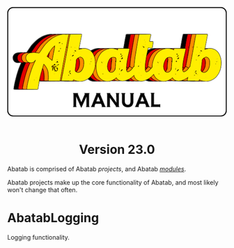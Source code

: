 <div align="center">

  <img src="../images/man-logo.png" alt="Abatab Manual" width="512">
  <br>
  <br>
  <h1>
    Version 23.0
  </h1>

</div>

Abatab is comprised of Abatab *projects*, and Abatab [*modules*](./AbatabModules.md).

Abatab projects make up the core functionality of Abatab, and most likely won't change that often.

# AbatabLogging 
Logging functionality.

<!-- Reference Links -->

[AbatabUrl]: https://github.com/spectrum-health-systems/Abatab
[AvatarUrl]: https://www.ntst.com/Offerings/myAvatar

[man-GettingStarted-Home]: ./man-GettingStarted-Home.md
[man-Hosting-Home]: ./man-Hosting-Home.md
[man-Importing-Home]: ./man-Importing-Home.md
[man-Configuration-Home]: ./man-Configuration-Home.md
[man-Using-Home]: ./man-Using-Home.md
[man-ScriptLink-Home]: ./man-ScriptLink-Home.md
[man-AdditionalInformation-Home]: ./man-AdditionalInformation-Home.md
